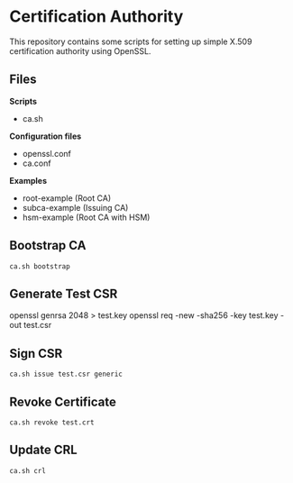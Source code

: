 # Certification Authority

This repository contains some scripts for setting up simple X.509 certification
authority using OpenSSL.

## Files

**Scripts**

- ca.sh

**Configuration files**

- openssl.conf
- ca.conf

**Examples**

- root-example (Root CA)
- subca-example (Issuing CA)
- hsm-example (Root CA with HSM)


## Bootstrap CA

    ca.sh bootstrap

## Generate Test CSR

   openssl genrsa 2048 > test.key
   openssl req -new -sha256 -key test.key -out test.csr

## Sign CSR

    ca.sh issue test.csr generic

## Revoke Certificate

    ca.sh revoke test.crt

## Update CRL

    ca.sh crl
